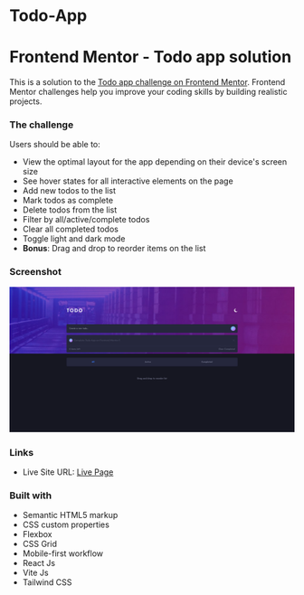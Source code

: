# Todo-App

# Frontend Mentor - Todo app solution

This is a solution to the [Todo app challenge on Frontend Mentor](https://www.frontendmentor.io/challenges/todo-app-Su1_KokOW). Frontend Mentor challenges help you improve your coding skills by building realistic projects. 


### The challenge

Users should be able to:

- View the optimal layout for the app depending on their device's screen size
- See hover states for all interactive elements on the page
- Add new todos to the list
- Mark todos as complete
- Delete todos from the list
- Filter by all/active/complete todos
- Clear all completed todos
- Toggle light and dark mode
- **Bonus**: Drag and drop to reorder items on the list

### Screenshot

![](./Screenshot.png)


### Links

- Live Site URL: [Live Page](https://thignvs.github.io/Todo-App/)


### Built with

- Semantic HTML5 markup
- CSS custom properties
- Flexbox
- CSS Grid
- Mobile-first workflow
- React Js
- Vite Js
- Tailwind CSS